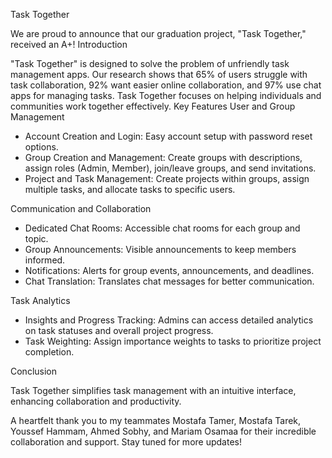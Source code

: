 Task Together

We are proud to announce that our graduation project, "Task Together," received an A+!
Introduction

"Task Together" is designed to solve the problem of unfriendly task management apps. Our research shows that 65% of users struggle with task collaboration, 92% want easier online collaboration, and 97% use chat apps for managing tasks. Task Together focuses on helping individuals and communities work together effectively.
Key Features
User and Group Management

   * Account Creation and Login: Easy account setup with password reset options.
   * Group Creation and Management: Create groups with descriptions, assign roles (Admin, Member), join/leave groups, and send invitations.
   * Project and Task Management: Create projects within groups, assign multiple tasks, and allocate tasks to specific users.

Communication and Collaboration

   * Dedicated Chat Rooms: Accessible chat rooms for each group and topic.
   * Group Announcements: Visible announcements to keep members informed.
   * Notifications: Alerts for group events, announcements, and deadlines.
   * Chat Translation: Translates chat messages for better communication.

Task Analytics

   * Insights and Progress Tracking: Admins can access detailed analytics on task statuses and overall project progress.
   * Task Weighting: Assign importance weights to tasks to prioritize project completion.

Conclusion

Task Together simplifies task management with an intuitive interface, enhancing collaboration and productivity.

A heartfelt thank you to my teammates Mostafa Tamer, Mostafa Tarek, Youssef Hammam, Ahmed Sobhy, and Mariam Osamaa for their incredible collaboration and support. Stay tuned for more updates!
